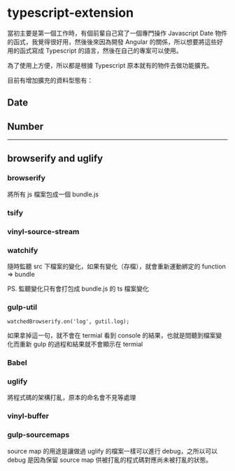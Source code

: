 # typescript-extension

當初主要是第一個工作時，有個前輩自己寫了一個專門操作 Javascript Date 物件的函式，我覺得很好用，然後後來因為開發 Angular 的關係，所以想要將這些好用的函式寫成 Typescript 的語言，然後在自己的專案可以使用。

為了使用上方便，所以都是根據 Typescript 原本就有的物件去做功能擴充。

目前有增加擴充的資料型態有：

## Date

## Number

---

## browserify and uglify

### browserify
將所有 js 檔案包成一個 bundle.js

### tsify

### vinyl-source-stream

### watchify
隨時監聽 src 下檔案的變化，如果有變化（存檔），就會重新運動綁定的 function => bundle

PS. 監聽變化只有會打包成 bundle.js 的 ts 檔案變化

### gulp-util

```
watchedBrowserify.on('log', gutil.log);
```

如果拿掉這一句，就不會在 termial 看到 console 的結果，也就是間聽到檔案變化而重新 gulp 的過程和結果就不會顯示在 termial

### Babel


### uglify

將程式碼的架構打亂，原本的命名會不見等處理

### vinyl-buffer

### gulp-sourcemaps

source map 的用途是讓做過 uglify 的檔案一樣可以進行 debug，之所以可以 debug 是因為保留 source map 供被打亂的程式碼對應尚未被打亂的狀態。
